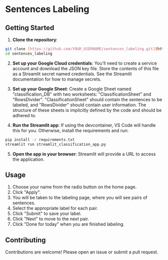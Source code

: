 # Sentences Labeling

## Getting Started
1. **Clone the repository**:
  ```bash
  git clone [https://github.com/YOUR_USERNAME/sentences_labeling.git](https://www.google.com/search?q=https://github.com/YOUR_USERNAME/sentences_labeling.git)  # Replace with your repo URL
  cd sentences_labeling
  ```

2. **Set up your Google Cloud credentials**:  You'll need to create a service account and download the JSON key file.  Store the contents of this file as a Streamlit secret named credentials.  See the Streamlit documentation for how to manage secrets.

  
3. **Set up your Google Sheet**: Create a Google Sheet named "classification_DB" with two worksheets: "ClassificationSheet" and "RowsDivider".  "ClassificationSheet" should contain the sentences to be labeled, and "RowsDivider" should contain user information. The structure of these sheets is implicitly defined by the code and should be adhered to.

4. **Run the Streamlit app**:
If using the devcontainer, VS Code will handle this for you. Otherwise, install the requirements and run:
  ```bash
  pip install -r requirements.txt
  streamlit run streamlit_classification_app.py
  ```
5. **Open the app in your browser**: Streamlit will provide a URL to access the application.


## Usage
1. Choose your name from the radio button on the home page.
2. Click "Apply".
3. You will be taken to the labeling page, where you will see pairs of sentences.
4. Select the appropriate label for each pair.
5. Click "Submit" to save your label.
6. Click "Next" to move to the next pair.
7. Click "Done for today" when you are finished labeling.

## Contributing
Contributions are welcome!  Please open an issue or submit a pull request.
